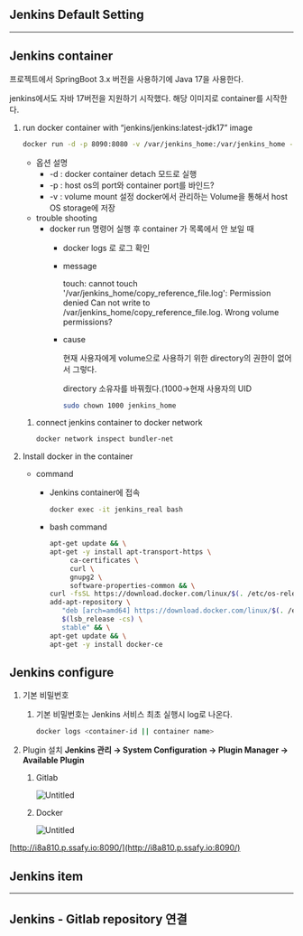 ## Jenkins Default Setting

---

## Jenkins container

프로젝트에서 SpringBoot 3.x 버전을 사용하기에 Java 17을 사용한다.

jenkins에서도 자바 17버전을 지원하기 시작했다. 해당 이미지로 container를 시작한다.

1. run docker container with “jenkins/jenkins:latest-jdk17” image
    
    ```bash
    docker run -d -p 8090:8080 -v /var/jenkins_home:/var/jenkins_home -v /var/run/docker.sock:/var/run/docker.sock --name jenkins_real jenkins/jenkins:latest-jdk11
    ```
    
    - 옵션 설명
        - -d : docker container detach 모드로 실행
        - -p : host os의 port와 container port를 바인드?
        - -v : volume mount 설정 docker에서 관리하는 Volume을 통해서 host OS storage에 저장
    - trouble shooting
        - docker run 명령어 실행 후 container 가 목록에서 안 보일 때
            - docker logs <container-id>로 로그 확인
            - message
                
                touch: cannot touch '/var/jenkins_home/copy_reference_file.log': Permission denied
                Can not write to /var/jenkins_home/copy_reference_file.log. Wrong volume permissions?
                
            - cause
                
                현재 사용자에게 volume으로 사용하기 위한 directory의 권한이 없어서 그렇다.
                
                directory 소유자를 바꿔줬다.(1000→현재 사용자의 UID
                
                ```bash
                sudo chown 1000 jenkins_home
                ```
                
    1. connect jenkins container to docker network
        
        ```bash
        docker network inspect bundler-net
        ```
        
2. Install docker in the container
    - command
        - Jenkins container에 접속
            
            ```bash
            docker exec -it jenkins_real bash
            ```
            
        - bash command
            
            ```bash
            apt-get update && \
            apt-get -y install apt-transport-https \
                 ca-certificates \
                 curl \
                 gnupg2 \
                 software-properties-common && \
            curl -fsSL https://download.docker.com/linux/$(. /etc/os-release; echo "$ID")/gpg > /tmp/dkey; apt-key add /tmp/dkey && \
            add-apt-repository \
               "deb [arch=amd64] https://download.docker.com/linux/$(. /etc/os-release; echo "$ID") \
               $(lsb_release -cs) \
               stable" && \
            apt-get update && \
            apt-get -y install docker-ce
            ```
            

## Jenkins configure

1. 기본 비밀번호
    1. 기본 비밀번호는 Jenkins 서비스 최초 실행시 log로 나온다.
        
        ```bash
        docker logs <container-id || container name>
        ```
        
2. Plugin 설치
****Jenkins 관리 → System Configuration → Plugin Manager → Available Plugin****
    1. Gitlab
        
        ![Untitled](https://s3-us-west-2.amazonaws.com/secure.notion-static.com/c5a5b02e-87d0-4394-9e3f-5c521e070694/Untitled.png)
        
    2. Docker
        
        ![Untitled](https://s3-us-west-2.amazonaws.com/secure.notion-static.com/98f025e1-90df-40c6-9e16-b78e5408e276/Untitled.png)
        

[http://i8a810.p.ssafy.io:8090/](http://i8a810.p.ssafy.io:8090/)

## Jenkins item

---

## Jenkins - Gitlab repository 연결
